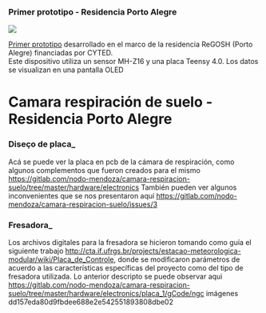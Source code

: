 ### Primer prototipo - Residencia Porto Alegre

![](/Versión1-%20PA/Imagenes/camara.png)

[Primer prototipo](/Versión1-%20PA) desarrollado en el marco de la residencia ReGOSH (Porto Alegre) financiadas por CYTED.   
Este dispositivo utiliza un sensor MH-Z16 y una placa Teensy 4.0. Los datos se visualizan en una pantalla OLED

# Camara respiración de suelo - Residencia Porto Alegre

### Diseço de placa_ 

Acá se puede ver la placa en pcb de la cámara de respiración, como algunos complementos que fueron creados para el mismo 
https://gitlab.com/nodo-mendoza/camara-respiracion-suelo/tree/master/hardware/electronics
También pueden ver algunos inconvenientes que se nos presentaron aquí https://gitlab.com/nodo-mendoza/camara-respiracion-suelo/issues/3

### Fresadora_

Los archivos digitales para la fresadora se hicieron tomando como guía el siguiente trabajo
http://cta.if.ufrgs.br/projects/estacao-meteorologica-modular/wiki/Placa_de_Controle,
donde se modificaron parámetros de acuerdo a las características específicas del proyecto como del tipo de fresadora utilizada.
Lo anterior descripto se puede observar aqui https://gitlab.com/nodo-mendoza/camara-respiracion-suelo/tree/master/hardware/electronics/placa_1/gCode/ngc
imágenes dd157eda80d9fbdee688e2e542551893808dbe02